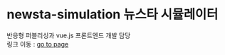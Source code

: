 # newsta-simulation 뉴스타 시뮬레이터

반응형 퍼블리싱과 vue.js 프론트엔드 개발 담당</br>
링크 이동 : <a href="https://nyhya.cafe24.com/project/project05/index.html#/" target="_blank">go to page</a>

